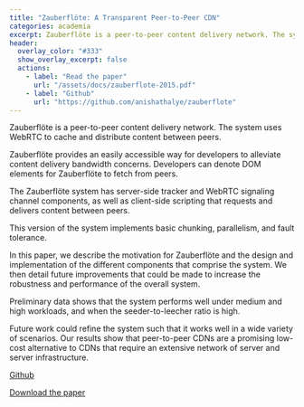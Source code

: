 ```yaml
---
title: "Zauberflöte: A Transparent Peer-to-Peer CDN"
categories: academia
excerpt: Zauberflöte is a peer-to-peer content delivery network. The system uses WebRTC to cache and distribute content between peers.
header:
  overlay_color: "#333"
  show_overlay_excerpt: false
  actions:
    - label: "Read the paper"
      url: "/assets/docs/zauberflote-2015.pdf"
    - label: "Github"
      url: "https://github.com/anishathalye/zauberflote"
---
```


Zauberflöte is a peer-to-peer content delivery network. The system uses WebRTC to cache and distribute content between peers.

Zauberflöte provides an easily accessible way for developers to alleviate content delivery bandwidth concerns. Developers can denote DOM elements for Zauberflöte to fetch from peers.

The Zauberflöte system has server-side tracker and WebRTC signaling channel components, as well as client-side scripting that requests and delivers content between peers.

This version of the system implements basic chunking, parallelism, and fault tolerance.

In this paper, we describe the motivation for Zauberflöte and the design and implementation of the different components that comprise the system. We then detail future improvements that could be made to increase the robustness and performance of the overall system.

Preliminary data shows that the system performs well under medium and high workloads, and when the seeder-to-leecher ratio is high.

Future work could refine the system such that it works well in a wide variety of scenarios. Our results show that peer-to-peer CDNs are a promising low-cost alternative to CDNs that require an extensive network of server and server infrastructure.

[Github](https://github.com/anishathalye/zauberflote)

[Download the paper](/assets/docs/zauberflote-2015.pdf)
